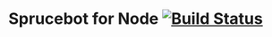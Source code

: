# Sprucebot for Node [![Build Status](https://travis-ci.org/sprucelabsai/sprucebot-node.svg?branch=master)](https://travis-ci.org/sprucelabsai/sprucebot-node)